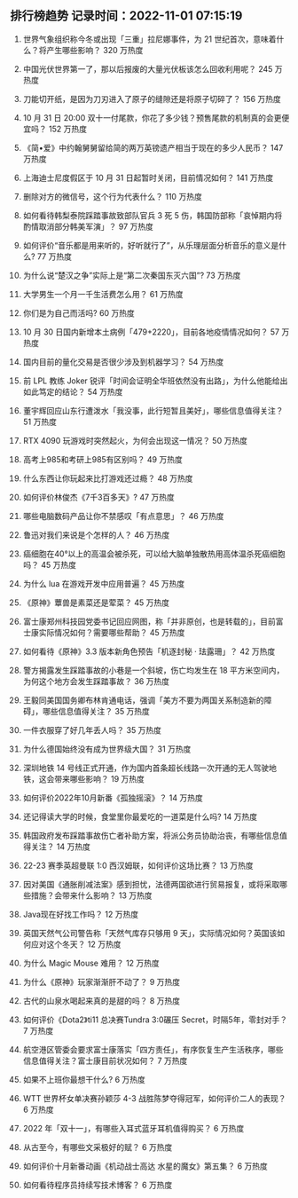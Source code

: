 
## 排行榜趋势 记录时间：2022-11-01 07:15:19
  
  1. 世界气象组织称今冬或出现「三重」拉尼娜事件，为 21 世纪首次，意味着什么？将产生哪些影响？ 320 万热度
    
  2. 中国光伏世界第一了，那以后报废的大量光伏板该怎么回收利用呢？ 245 万热度
    
  3. 刀能切开纸，是因为刀刃进入了原子的缝隙还是将原子切碎了？ 156 万热度
    
  4. 10 月 31 日 20:00 双十一付尾款，你花了多少钱？预售尾款的机制真的会更便宜吗？ 152 万热度
    
  5. 《简•爱》中约翰舅舅留给简的两万英镑遗产相当于现在的多少人民币？ 147 万热度
    
  6. 上海迪士尼度假区于 10 月 31 日起暂时关闭，目前情况如何？ 141 万热度
    
  7. 删除对方的微信号，这个行为代表什么？ 110 万热度
    
  8. 如何看待韩梨泰院踩踏事故致部队官兵 3 死 5 伤，韩国防部称「哀悼期内将酌情取消部分韩美军演」？ 97 万热度
    
  9. 如何评价“音乐都是用来听的，好听就行了”，从乐理层面分析音乐的意义是什么? 77 万热度
    
  10. 为什么说“楚汉之争”实际上是“第二次秦国东灭六国”? 73 万热度
    
  11. 大学男生一个月一千生活费怎么用？ 61 万热度
    
  12. 你们是为自己而活吗? 60 万热度
    
  13. 10 月 30 日国内新增本土病例「479+2220」，目前各地疫情情况如何？ 57 万热度
    
  14. 国内目前的量化交易是否很少涉及到机器学习？ 54 万热度
    
  15. 前 LPL 教练 Joker 锐评「时间会证明全华班依然没有出路」，为什么他能给出如此笃定的结论？ 54 万热度
    
  16. 董宇辉回应山东行遭泼水「我没事，此行短暂且美好」，哪些信息值得关注？ 51 万热度
    
  17. RTX 4090 玩游戏时突然起火，为何会出现这一情况？ 50 万热度
    
  18. 高考上985和考研上985有区别吗？ 49 万热度
    
  19. 什么东西让你玩起来比打游戏还过瘾？ 48 万热度
    
  20. 如何评价林俊杰《7千3百多天》? 47 万热度
    
  21. 哪些电脑数码产品让你不禁感叹「有点意思」？ 46 万热度
    
  22. 鲁迅对我们来说是个怎样的人？ 46 万热度
    
  23. 癌细胞在40°以上的高温会被杀死，可以给大脑单独散热用高体温杀死癌细胞吗？ 45 万热度
    
  24. 为什么 lua 在游戏开发中应用普遍？ 45 万热度
    
  25. 《原神》蕈兽是素菜还是荤菜？ 45 万热度
    
  26. 富士康郑州科技园党委书记回应网图，称「并非原创，也是转载的」，目前富士康实际情况如何？需要哪些帮助？ 45 万热度
    
  27. 如何看待《原神》3.3 版本新角色预告「机逐封秘 · 珐露珊」？ 42 万热度
    
  28. 警方揭露发生踩踏事故的小巷是一个斜坡，伤亡均发生在 18 平方米空间内，为何这个地方会发生踩踏事故？ 36 万热度
    
  29. 王毅同美国国务卿布林肯通电话，强调「美方不要为两国关系制造新的障碍」，哪些信息值得关注？ 35 万热度
    
  30. 一件衣服穿了好几年丢人吗？ 35 万热度
    
  31. 为什么德国始终没有成为世界级大国？ 31 万热度
    
  32. 深圳地铁 14 号线正式开通，作为国内首条超长线路一次开通的无人驾驶地铁，这会带来哪些影响？ 19 万热度
    
  33. 如何评价2022年10月新番《孤独摇滚》？ 14 万热度
    
  34. 还记得读大学的时候，食堂里你最爱吃的一道菜是什么吗? 14 万热度
    
  35. 韩国政府发布踩踏事故伤亡者补助方案，将派公务员协助治丧，有哪些信息值得关注？ 14 万热度
    
  36. 22-23 赛季英超曼联 1:0 西汉姆联，如何评价这场比赛？ 13 万热度
    
  37. 因对美国《通胀削减法案》感到担忧，法德两国欲进行贸易报复，或将采取哪些措施？会带来什么影响？ 13 万热度
    
  38. Java现在好找工作吗？ 12 万热度
    
  39. 英国天然气公司警告称「天然气库存只够用 9 天」，实际情况如何？英国该如何应对这个冬天？ 12 万热度
    
  40. 为什么 Magic Mouse 难用？ 12 万热度
    
  41. 为什么《原神》玩家渐渐肝不动了？ 9 万热度
    
  42. 古代的山泉水喝起来真的是甜的吗？ 8 万热度
    
  43. 如何评价《Dota2》ti11 总决赛Tundra  3:0碾压 Secret，时隔5年，零封对手？ 7 万热度
    
  44. 航空港区管委会要求富士康落实「四方责任」，有序恢复生产生活秩序，哪些信息值得关注？富士康目前状况如何？ 7 万热度
    
  45. 如果不上班你最想干什么? 6 万热度
    
  46. WTT 世界杯女单决赛孙颖莎 4-3 战胜陈梦夺得冠军，如何评价二人的表现？ 6 万热度
    
  47. 2022 年「双十一」，有哪些入耳式蓝牙耳机值得购买？ 6 万热度
    
  48. 从古至今，有哪些文采极好的赋？ 6 万热度
    
  49. 如何评价十月新番动画《机动战士高达 水星的魔女》第五集？ 6 万热度
    
  50. 如何看待程序员持续写技术博客？ 6 万热度
    